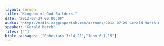 ```yaml
---
layout: sermon
title: "Kingdom of God Builders."
date: "2012-07-29 00:00:00"
audio: "http://media.coggesparish.com/sermons/2012-07-29 Gerald March.mp3"
speaker: "Gerald March"
files: [""]
bible_passages: ["Ephesians 3:14-21","John 6:1-15"]
---
```

